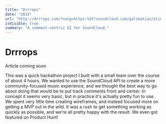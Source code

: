 ```yaml
---
title: "Drrrops"
date: "2015"
url: "http://drrrops.com/?song=https:%2F/soundcloud.com/galimatias/alina-baraz-galimatias-make"
isVisible: true
summary: "A comment-centric UI for SoundCloud."
---
```


# Drrrops

Article coming soon

This was a quick hackathon project I built with a small team over the course of about 4 hours. We wanted to use the SoundCloud API to create a more community-focused music experience, and we thought the best way to go about doing that would be to put track comments front and center. In concept it seems very basic, but in practice it's actually pretty fun to use. We spent very little time creating wireframes, and instead focused more on getting a MVP out in the wild. It was a rush to get something working as quickly as possible, and we're all pretty happy with the result. We even got featured on Product Hunt!
